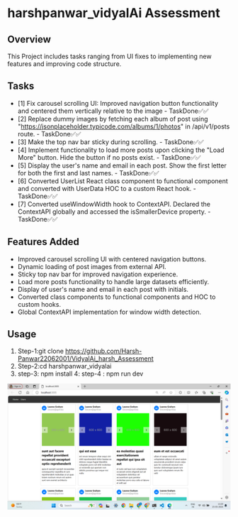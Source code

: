 # harshpanwar_vidyalAi Assessment

## Overview
This Project includes tasks ranging from UI fixes to implementing new features and improving code structure.

## Tasks

- [1] Fix carousel scrolling UI: Improved navigation button functionality and centered them vertically relative to the image -  TaskDone✅✅
- [2] Replace dummy images by fetching each album of post using "https://jsonplaceholder.typicode.com/albums/1/photos" in /api/v1/posts route.  -  TaskDone✅✅
- [3] Make the top nav bar sticky during scrolling.  - TaskDone✅✅
- [4] Implement functionality to load more posts upon clicking the "Load More" button. Hide the button if no posts exist.  - TaskDone✅✅
- [5] Display the user's name and email in each post. Show the first letter for both the first and last names. - TaskDone✅✅
- [6] Converted UserList React class component to functional component and converted with UserData HOC to a custom React hook. - TaskDone✅✅
- [7] Converted useWindowWidth hook to ContextAPI. Declared the ContextAPI globally and accessed the isSmallerDevice property. - TaskDone✅✅

## Features Added
- Improved carousel scrolling UI with centered navigation buttons.
- Dynamic loading of post images from external API.
- Sticky top nav bar for improved navigation experience.
- Load more posts functionality to handle large datasets efficiently.
- Display of user's name and email in each post with initials.
- Converted class components to functional components and HOC to custom hooks.
- Global ContextAPI implementation for window width detection.

## Usage
1. Step-1:git clone https://github.com/Harsh-Panwar22062001/VidyalAi_harsh_Assessment
2. Step-2:cd harshpanwar_vidyalai
3. step-3: npm install
4: step-4 : npm run dev


![alt text](image-1.png)